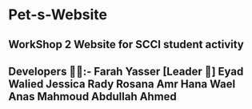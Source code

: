 # Pet-s-Website
WorkShop 2 Website for SCCI student activity 
---------------------------------------------------
Developers 👩‍💻:-
Farah Yasser [Leader 👑]
Eyad Walied
Jessica Rady
Rosana Amr
Hana Wael
Anas Mahmoud
Abdullah Ahmed
---------------------------------------------------
